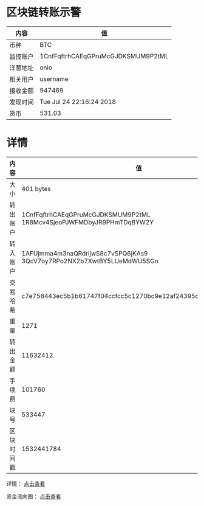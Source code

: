 ﻿# 区块链转账示警
|内容|值|
| ----- | ---- |
| 币种 | BTC |
|监控账户 | 1CnfFqftrhCAEqGPruMcGJDKSMUM9P2tML |
 |洋葱地址 | onio | 
 |相关用户 | username | 
|接收金额 | 947469 |
|发现时间 |Tue Jul 24 22:16:24 2018|
|货币 |531.03 |


# 详情
|内容|值|
| ---  |  ----- |
|大小   | 401 bytes |
|转出账户 |  1CnfFqftrhCAEqGPruMcGJDKSMUM9P2tML<br/>  1R8Mcv4SjeoPJWFMDbyJR9PHmTDqBYW2Y<br/>  |
|转入账户 |  1AFUjmma4m3naQRdrijwS8c7vSPQ6jKAs9<br/>  3QcV7oy7RPo2NX2b7XwtBY5LUeMdWU5SGn<br/>  |
|交易哈希 | c7e758443ec5b1b61747f04ccfcc5c1270bc9e12af24395dbf8dfec3e80e80c1 |
|重量 | 1271 |
|转出金额 | 11632412 |
|手续费 | 101760 |
|块号 |533447|
|区块时间戳 | 1532441784 |


详情： [点击查看]( https://blockchain.info/tx/c7e758443ec5b1b61747f04ccfcc5c1270bc9e12af24395dbf8dfec3e80e80c1)

资金流向图： [点击查看](https://blockchain.info/tree/362375092)
